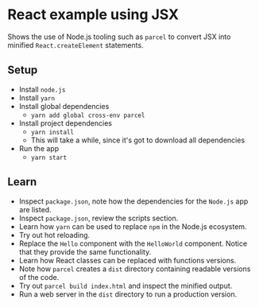 # React example using JSX

Shows the use of Node.js tooling such as `parcel` to convert JSX into minified `React.createElement` statements.

## Setup

* Install `node.js`
* Install `yarn`
* Install global dependencies
   * `yarn add global cross-env parcel`
* Install project dependencies
   * `yarn install`
   * This will take a while, since it's got to download all dependencies
* Run the app
  * `yarn start`

## Learn

* Inspect `package.json`, note how the dependencies for the `Node.js` app are listed.
* Inspect `package.json`, review the scripts section.
* Learn how `yarn` can be used to replace `npm` in the Node.js ecosystem.
* Try out hot reloading.
* Replace the `Hello` component with the `HelloWorld` component. Notice that they provide the same functionality.
* Learn how React classes can be replaced with functions versions.
* Note how `parcel` creates a `dist` directory containing readable versions of the code.
* Try out `parcel build index.html` and inspect the minified output.
* Run a web server in the `dist` directory to run a production version.
